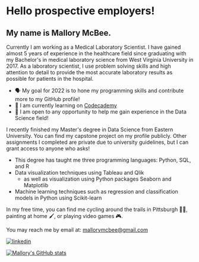 # Hello prospective employers!
## My name is Mallory McBee.

Currently I am working as a Medical Laboratory Scientist. I have gained almost 5 years of experience in the healthcare field since graduating with my Bachelor's in medical laboratory science from West Virginia University in 2017. As a laboratory scientist, I use problem solving skills and high attention to detail to provide the most accurate laboratory results as possible for patients in the hospital. 

- 🗣️ My goal for 2022 is to hone my programming skills and contribute more to my GitHub profile!
- 📖 I am currently learning on [Codecademy](https://www.codecademy.com/profiles/malloryMcBee2114687128)
- 💼 I am open to any opportunity to help me gain experience in the Data Science field!

I recently finished my Master's degree in Data Science from Eastern University. You can find my capstone project on my profile publicly. Other assignments I completed are private due to university guidelines, but I can grant access to anyone who asks!
  - This degree has taught me three programming languages: Python, SQL, and R
  - Data visualization techniques using Tableau and Qlik
    - as well as visualization using Python packages Seaborn and Matplotlib
  - Machine learning techniques such as regression and classification models in Python using Scikit-learn

In my free time, you can find me cycling around the trails in Pittsburgh 🚴‍♀️, painting at home 🖌️, or playing video games 🎮.

You may reach me by email at: mallorymcbee@gmail.com

[![linkedin](https://cdn3.iconfinder.com/data/icons/free-social-icons/67/linkedin_circle_black-48.png)](https://www.linkedin.com/in/mallory-mcbee-bbb425139/)

[![Mallory's GitHub stats](https://github-readme-stats.vercel.app/api?username=malmcb&show_icons=true&count_private=true&theme=tokyonight)](https://github.com/malmcb/github-readme-stats)
